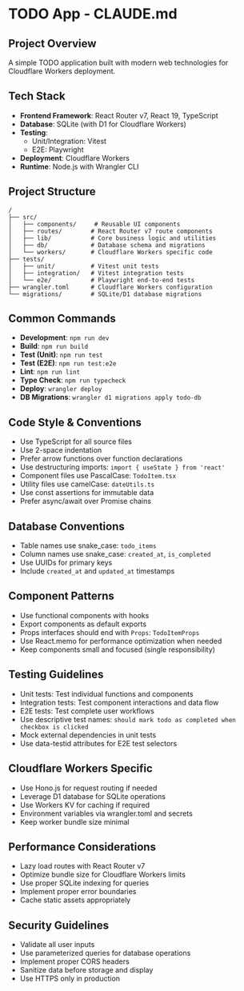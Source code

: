 # TODO App - CLAUDE.md

## Project Overview
A simple TODO application built with modern web technologies for Cloudflare Workers deployment.

## Tech Stack
- **Frontend Framework**: React Router v7, React 19, TypeScript
- **Database**: SQLite (with D1 for Cloudflare Workers)
- **Testing**: 
  - Unit/Integration: Vitest
  - E2E: Playwright
- **Deployment**: Cloudflare Workers
- **Runtime**: Node.js with Wrangler CLI

## Project Structure
```
/
├── src/
│   ├── components/     # Reusable UI components
│   ├── routes/        # React Router v7 route components
│   ├── lib/           # Core business logic and utilities
│   ├── db/            # Database schema and migrations
│   └── workers/       # Cloudflare Workers specific code
├── tests/
│   ├── unit/          # Vitest unit tests
│   ├── integration/   # Vitest integration tests
│   └── e2e/           # Playwright end-to-end tests
├── wrangler.toml      # Cloudflare Workers configuration
└── migrations/        # SQLite/D1 database migrations
```

## Common Commands
- **Development**: `npm run dev`
- **Build**: `npm run build`
- **Test (Unit)**: `npm run test`
- **Test (E2E)**: `npm run test:e2e`
- **Lint**: `npm run lint`
- **Type Check**: `npm run typecheck`
- **Deploy**: `wrangler deploy`
- **DB Migrations**: `wrangler d1 migrations apply todo-db`

## Code Style & Conventions
- Use TypeScript for all source files
- Use 2-space indentation
- Prefer arrow functions over function declarations
- Use destructuring imports: `import { useState } from 'react'`
- Component files use PascalCase: `TodoItem.tsx`
- Utility files use camelCase: `dateUtils.ts`
- Use const assertions for immutable data
- Prefer async/await over Promise chains

## Database Conventions
- Table names use snake_case: `todo_items`
- Column names use snake_case: `created_at`, `is_completed`
- Use UUIDs for primary keys
- Include `created_at` and `updated_at` timestamps

## Component Patterns
- Use functional components with hooks
- Export components as default exports
- Props interfaces should end with `Props`: `TodoItemProps`
- Use React.memo for performance optimization when needed
- Keep components small and focused (single responsibility)

## Testing Guidelines
- Unit tests: Test individual functions and components
- Integration tests: Test component interactions and data flow
- E2E tests: Test complete user workflows
- Use descriptive test names: `should mark todo as completed when checkbox is clicked`
- Mock external dependencies in unit tests
- Use data-testid attributes for E2E test selectors

## Cloudflare Workers Specific
- Use Hono.js for request routing if needed
- Leverage D1 database for SQLite operations
- Use Workers KV for caching if required
- Environment variables via wrangler.toml and secrets
- Keep worker bundle size minimal

## Performance Considerations
- Lazy load routes with React Router v7
- Optimize bundle size for Cloudflare Workers limits
- Use proper SQLite indexing for queries
- Implement proper error boundaries
- Cache static assets appropriately

## Security Guidelines
- Validate all user inputs
- Use parameterized queries for database operations
- Implement proper CORS headers
- Sanitize data before storage and display
- Use HTTPS only in production